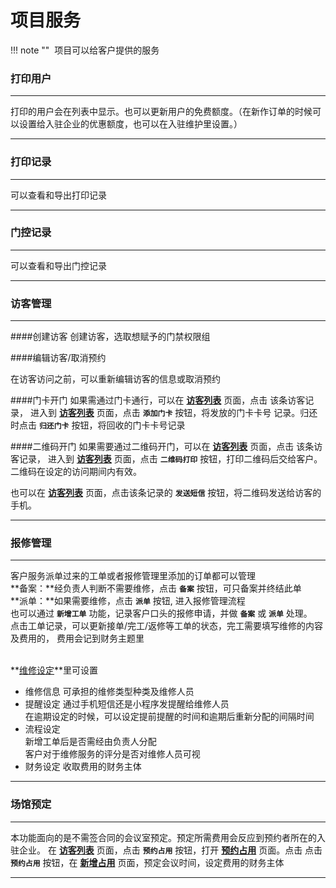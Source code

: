 # 项目服务
!!! note ""
​    项目可以给客户提供的服务


### **打印用户**

***
打印的用户会在列表中显示。也可以更新用户的免费额度。（在新作订单的时候可以设置给入驻企业的优惠额度，也可以在入驻维护里设置。）

***

### **打印记录**

***

可以查看和导出打印记录

***

### **门控记录**

***

可以查看和导出门控记录

***


### **访客管理**

***
####创建访客
创建访客，选取想赋予的门禁权限组

####编辑访客/取消预约

在访客访问之前，可以重新编辑访客的信息或取消预约

####门卡开门
如果需通过门卡通行，可以在 **<u>访客列表</u>** 页面，点击 该条访客记录，
进入到 **<u>访客列表</u>** 页面，点击 **`添加门卡`** 按钮，将发放的门卡卡号
记录。归还时点击 **`归还门卡`** 按钮，将回收的门卡卡号记录

####二维码开门
如果需要通过二维码开门，可以在 **<u>访客列表</u>** 页面，点击 该条访客记录，
进入到 **<u>访客列表</u>** 页面，点击 **`二维码打印`** 按钮，打印二维码后交给客户。二维码在设定的访问期间内有效。 

也可以在 **<u>访客列表</u>** 页面，点击该条记录的 **`发送短信`** 按钮，将二维码发送给访客的手机。
***


### **报修管理**

***

客户服务派单过来的工单或者报修管理里添加的订单都可以管理
</br>
**备案：**经负责人判断不需要维修，点击 **`备案`** 按钮，可只备案并终结此单  
**派单：**如果需要维修，点击  **`派单`** 按钮, 进入报修管理流程
</br>
也可以通过 **`新增工单`** 功能，记录客户口头的报修申请，并做  **`备案`** 或  **`派单`** 处理。
</br>
点击工单记录，可以更新接单/完工/返修等工单的状态，完工需要填写维修的内容及费用的，
费用会记到财务主题里

</br>
**<u>维修设定</u>**里可设置

- 维修信息
  可承担的维修类型种类及维修人员
- 提醒设定
  通过手机短信还是小程序发提醒给维修人员  
  在逾期设定的时候，可以设定提前提醒的时间和逾期后重新分配的间隔时间
- 流程设定  
  新增工单后是否需经由负责人分配  
  客户对于维修服务的评分是否对维修人员可视
- 财务设定
  收取费用的财务主体  

***

### **场馆预定**
***

本功能面向的是不需签合同的会议室预定。预定所需费用会反应到预约者所在的入驻企业。
在 **<u>访客列表</u>** 页面，点击  **`预约占用`** 按钮，打开  **<u>预约占用</u>** 页面。点击 点击  **`预约占用`** 按钮，在 **<u>新增占用</u>** 页面，预定会议时间，设定费用的财务主体



***